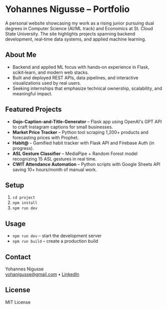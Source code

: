 # Yohannes Nigusse – Portfolio

A personal website showcasing my work as a rising junior pursuing dual degrees in Computer Science (AI/ML track) and Economics at St. Cloud State University. The site highlights projects spanning backend development, real‑time data systems, and applied machine learning.

## About Me
- Backend and applied ML focus with hands‑on experience in Flask, scikit‑learn, and modern web stacks.
- Built and deployed REST APIs, data pipelines, and interactive visualizations used by real users.
- Seeking internships that emphasize technical ownership, scalability, and meaningful impact.

## Featured Projects
- **Gojo-Caption-and-Title-Generator** – Flask app using OpenAI's GPT API to craft Instagram captions for small businesses.
- **Market Price Tracker** – Python tool scraping 1,200+ products and forecasting prices with Prophet.
- **Habit@** – Gamified habit tracker with Flask API and Firebase Auth (in progress).
- **ASL Gesture Classifier** – MediaPipe + Random Forest model recognizing 15 ASL gestures in real time.
- **CWIT Attendance Automation** – Python scripts with Google Sheets API saving 10+ hours/month of manual work.

## Setup
1. `cd project`
2. `npm install`
3. `npm run dev`

## Usage
- `npm run dev` – start the development server
- `npm run build` – create a production build

## Contact
Yohannes Nigusse  
[yohanigusse@gmail.com](mailto:yohanigusse@gmail.com) • [LinkedIn](https://www.linkedin.com/in/yohs)

## License
MIT License

